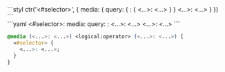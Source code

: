 <div data-size="225" data-examples="stylus" class="syntax"></div>
```styl
ctr('<#selector>', {
  media: {
    query: {
      <logical:operator>: {
        <...>: <...>
      }
    }
    <...>: <...>
  }
})
```

<div data-size="225" data-examples="yaml" class="syntax"></div>
```yaml
<#selector>:
  media:
    query:
      <logical:operator>:
        <...>: <...>
    <...>: <...>
```


```css
@media (<...>: <...>) <logical:operator> (<...>: <...>) {
  <#selector> {
    <...>: <...>;
  }
}
```
<div class="cf"></div>
